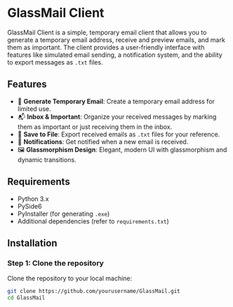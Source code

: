 # GlassMail Client

GlassMail Client is a simple, temporary email client that allows you to generate a temporary email address, receive and preview emails, and mark them as important. The client provides a user-friendly interface with features like simulated email sending, a notification system, and the ability to export messages as `.txt` files.

## Features
- 📧 **Generate Temporary Email**: Create a temporary email address for limited use.
- 📬 **Inbox & Important**: Organize your received messages by marking them as important or just receiving them in the inbox.
- 📁 **Save to File**: Export received emails as `.txt` files for your reference.
- 🔔 **Notifications**: Get notified when a new email is received.
- 🖼 **Glassmorphism Design**: Elegant, modern UI with glassmorphism and dynamic transitions.

## Requirements
- Python 3.x
- PySide6
- PyInstaller (for generating `.exe`)
- Additional dependencies (refer to `requirements.txt`)

## Installation

### Step 1: Clone the repository
Clone the repository to your local machine:
```bash
git clone https://github.com/yourusername/GlassMail.git
cd GlassMail
